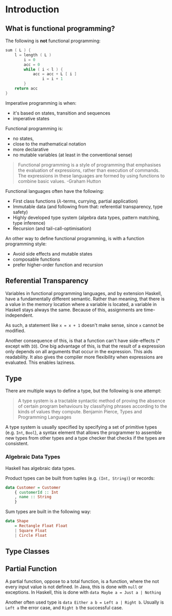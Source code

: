 # Introduction

## What is functional programming?

The following is **not** functional programming:

```c
sum ( L ) {
    l = length ( L )
        i = 0
        acc = 0
        while ( i < l ) {
            acc = acc + L [ i ]
                i = i + 1
        }
    return acc
}
```

Imperative programming is when:

* it's based on states, transition and sequences
* imperative states 

Functional programming is:

* no states,
* close to the mathematical notation
* more declarative
* no mutable variables (at least in the conventional sense)

> Functional programming is a style of programming that emphasises the evaluation of expressions, rather than execution of commands. The expressions in these languages are formed by using functions to combine basic values.
> -Graham Hutton

Functional languages often have the following:

* First class functions ($\lambda$-terms, currying, partial application)
* Immutable data (and following from that: referential transparency, type safety)
* Highly developed type system (algebra data types, pattern matching, type inference)
* Recursion (and tail-call-optimisation)

An other way to define functional programming, is with a function programming style:

* Avoid side effects and mutable states
* composable functions
* prefer higher-order function and recursion

## Referential Transparency

Variables in functional programming languages, and by extension Haskell, have a fundamentally different semantic. Rather than meaning, that there is a value in the memory location where a variable is located, a variable in Haskell stays always the same. Because of this, assignments are time-independent.

As such, a statement like `x = x + 1` doesn't make sense, since `x` cannot be modified.

Another consequence of this, is that a function can't have side-effects (* except with `IO`). One big advantage of this, is that the result of a expression only depends on all arguments that occur in the expression. This aids readability. It also gives the compiler more flexibility when expressions are evaluated. This enables laziness.

## Type

There are multiple ways to define a type, but the following is one attempt:

> A type system is a tractable syntactic method of proving the absence of certain program behaviours by classifying phrases according to the kinds of values they compute.
> Benjamin Pierce, Types and Programming Languages

A type system is usually specified by specifying a set of primitive types (e.g. `Int`, `Bool`), a syntax element that allows the programmer to assemble new types from other types and a type checker that checks if the types are consistent.

### Algebraic Data Types

Haskell has algebraic data types.

Product types can be built from tuples (e.g. `(Int, String)`) or records:

```haskell 
data Customer = Customer 
    { customerId :: Int
	, name :: String
    }
```

Sum types are built in the following way:

```haskell
data Shape
	= Rectangle Float Float
	| Square Float
	| Circle Float
```

## Type Classes

## Partial Function

A partial function, oppose to a total function, is a function, where the not every input value is not defined. In Java, this is done with `null`  or exceptions. In Haskell, this is done with `data Maybe a = Just a | Nothing`

Another often used type is `data Either a b = Left a | Right b`. Usually is `Left a` the error case, and `Right b` the successful case. 
